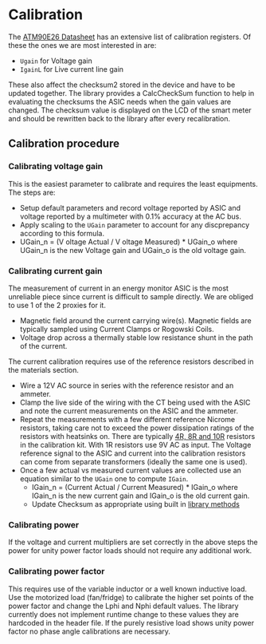 # Calibration

The [ATM90E26 Datasheet](http://ww1.microchip.com/downloads/en/DeviceDoc/Atmel-46002-SE-M90E26-Datasheet.pdf) has an extensive list of calibration registers.
Of these the ones we are most interested in are:

- `Ugain` for Voltage gain
- `IgainL` for Live current line gain

These also affect the checksum2 stored in the device and have to be updated together.
The library provides a CalcCheckSum function to help in evaluating the checksums the ASIC needs when the gain values are changed.
The checksum value is displayed on the LCD of the smart meter and should be rewritten back to the library after every recalibration.

## Calibration procedure

### Calibrating voltage gain

This is the easiest parameter to calibrate and requires the least equipments.
The steps are:

- Setup default parameters and record voltage reported by ASIC and voltage reported by a multimeter with 0.1% accuracy at the AC bus.
- Apply scaling to the `UGain` parameter to account for any discprepancy according to this formula.
- UGain_n = (V oltage Actual / V oltage Measured) \* UGain_o where UGain_n is the new Voltage gain and UGain_o is the old voltage gain.

### Calibrating current gain

The measurement of current in an energy monitor ASIC is the most unreliable piece since current is difficult to sample directly.
We are obliged to use 1 of the 2 proxies for it.

- Magnetic field around the current carrying wire(s).
  Magnetic fields are typically sampled using Current Clamps or Rogowski Coils.
- Voltage drop across a thermally stable low resistance shunt in the path of the current.

The current calibration requires use of the reference resistors described in the materials section.

- Wire a 12V AC source in series with the reference resistor and an ammeter.
- Clamp the live side of the wiring with the CT being used with the ASIC and
  note the current measurements on the ASIC and the ammeter.
- Repeat the measurements with a few different reference Nicrome resistors, taking care not to exceed the power dissipation ratings of the resistors with heatsinks on.
  There are typically [4R, 8R and 10R](https://au.banggood.com/100W-Watt-Power-Metal-Shell-Case-Wirewound-Resistor-p-89494.html?ID=49543&cur_warehouse=CN) resistors in the calibration kit.
  With 1R resistors use 9V AC as input. The Voltage reference signal to the ASIC and current into the calibration resistors can come from separate transformers (ideally the same one is used).
- Once a few actual vs measured current values are collected use an equation similar to the `UGain` one to compute `IGain`.
  - IGain_n = (Current Actual / Current Measured) \* IGain_o where IGain_n is the new current gain and IGain_o is the old current gain.
  - Update Checksum as appropriate using built in [library methods](https://github.com/whatnick/ATM90E26_Arduino/blob/master/docs/Calibration_Software.md)

### Calibrating power

If the voltage and current multipliers are set correctly in the above steps the power for unity power factor loads should not require any additional work.

### Calibrating power factor

This requires use of the variable inductor or a well known inductive load. Use the motorized load (fan/fridge) to calibrate the higher set points of the power factor and change the Lphi and Nphi default values.
The library currently does not implement runtime change to these values they are hardcoded in the header file.
If the purely resistive load shows unity power factor no phase angle calibrations are necessary.
